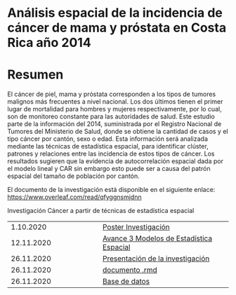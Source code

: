 # Análisis espacial de la incidencia de cáncer de mama y próstata en Costa Rica año 2014

# Resumen

El cáncer de piel, mama y próstata corresponden a los tipos de tumores malignos más frecuentes a nivel nacional. Los dos últimos tienen el primer lugar de mortalidad para hombres y mujeres respectivamente, por lo cual, son de monitoreo constante para las autoridades de salud. Este estudio parte de la información del 2014, suministrada por el Registro Nacional de Tumores del Ministerio de Salud, donde se obtiene la cantidad de casos y el tipo cáncer por cantón, sexo o edad. Esta información será analizada mediante las técnicas de estadística espacial, para identificar clúster, patrones y relaciones entre las incidencia de estos tipos de cáncer. Los resultados sugieren que la evidencia de autocorrelación espacial dada por el modelo lineal y CAR sin embargo esto puede ser a causa del patrón espacial del tamaño de población por cantón.

El documento de la investigación está disponible en el siguiente enlace: https://www.overleaf.com/read/qfyggnsmjdnn

Investigación Cáncer a partir de técnicas de estadística espacial
<table style="width:100%">
  </tr>
    <tr>
    <td width="15%"> 1.10.2020 </td>
    <td width="25%">  <a href="Poster_investigacion_cancer.pdf">Poster Investigación</a> </td>
  </tr>
     <tr>
    <td width="15%"> 12.11.2020 </td>
    <td width="25%">  <a href="Modelos_avance_DCB.pdf">Avance 3 Modelos de Estadística Espacial</a> </td>
    </tr>
     <tr>
    <td width="15%"> 26.11.2020 </td>
    <td width="25%">  <a href="Presentacion_investigacion.pdf">Presentación de la investigación</a> </td>
     </tr>
     <tr>
    <td width="15%"> 26.11.2020 </td>
    <td width="25%">  <a href="proyecto_v2.Rmd">documento .rmd</a> </td>
   </tr>
     <tr>
    <td width="15%"> 26.11.2020 </td>
    <td width="25%">  <a href="datos_proyecto3.xlsx">Base de datos</a> </td>
</table>
